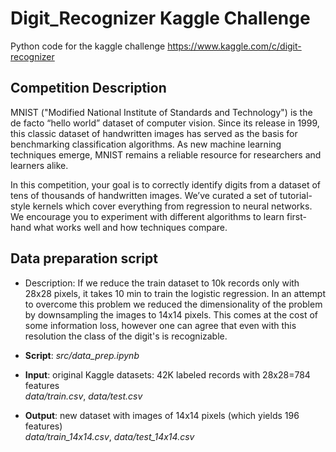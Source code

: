 # Digit_Recognizer Kaggle Challenge
Python code for the kaggle challenge https://www.kaggle.com/c/digit-recognizer

## Competition Description
MNIST ("Modified National Institute of Standards and Technology") is the de facto “hello world” dataset of computer vision. Since its release in 1999, this classic dataset of handwritten images has served as the basis for benchmarking classification algorithms. As new machine learning techniques emerge, MNIST remains a reliable resource for researchers and learners alike.

In this competition, your goal is to correctly identify digits from a dataset of tens of thousands of handwritten images. We’ve curated a set of tutorial-style kernels which cover everything from regression to neural networks. We encourage you to experiment with different algorithms to learn first-hand what works well and how techniques compare.

## Data preparation script

- Description: If we reduce the train dataset to 10k records only with 28x28 pixels, it takes 10 min to train the logistic regression. 
In an attempt to overcome this problem we reduced the dimensionality of the problem by downsampling the images to 14x14 pixels.
This comes at the cost of some information loss, however one can agree that even with this resolution the class of the digit's is recognizable.

- **Script**: *src/data_prep.ipynb*

- **Input**: original Kaggle datasets: 42K labeled records with 28x28=784 features  
*data/train.csv*, *data/test.csv*

- **Output**: new dataset with images of 14x14 pixels (which yields 196 features)  
*data/train_14x14.csv*, *data/test_14x14.csv*
